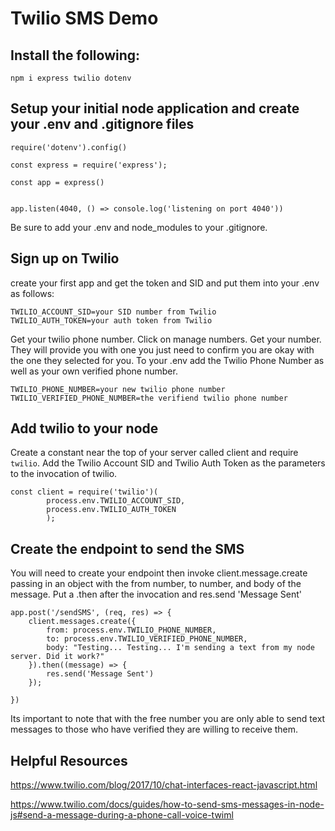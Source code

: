 # Twilio SMS Demo

## Install the following: 

```
npm i express twilio dotenv
```

## Setup your initial node application and create your .env and .gitignore files

```
require('dotenv').config() 

const express = require('express');

const app = express()


app.listen(4040, () => console.log('listening on port 4040'))

```

Be sure to add your .env and node_modules to your .gitignore.


## Sign up on Twilio

create your first app and get the token and SID and put them into your .env as follows: 

```
TWILIO_ACCOUNT_SID=your SID number from Twilio
TWILIO_AUTH_TOKEN=your auth token from Twilio
```

Get your twilio phone number. Click on manage numbers. Get your number. They will provide you with one you just need to confirm you are okay with the one they selected for you. To your .env add the Twilio Phone Number as well as your own verified phone number. 

```
TWILIO_PHONE_NUMBER=your new twilio phone number
TWILIO_VERIFIED_PHONE_NUMBER=the verifiend twilio phone number
```

## Add twilio to your node

Create a constant near the top of your server called client and require `twilio`. Add the Twilio Account SID and Twilio Auth Token as the parameters to the invocation of twilio. 

```
const client = require('twilio')(
        process.env.TWILIO_ACCOUNT_SID,
        process.env.TWILIO_AUTH_TOKEN
        );
```

## Create the endpoint to send the SMS

You will need to create your endpoint then invoke client.message.create passing in an object with the from number, to number, and body of the message. Put a .then after the invocation and res.send 'Message Sent'

```
app.post('/sendSMS', (req, res) => {
    client.messages.create({
        from: process.env.TWILIO_PHONE_NUMBER,
        to: process.env.TWILIO_VERIFIED_PHONE_NUMBER,
        body: "Testing... Testing... I'm sending a text from my node server. Did it work?"
    }).then((message) => {
        res.send('Message Sent')
    });

})
```

Its important to note that with the free number you are only able to send text messages to those who have verified they are willing to receive them.



## Helpful Resources

https://www.twilio.com/blog/2017/10/chat-interfaces-react-javascript.html

https://www.twilio.com/docs/guides/how-to-send-sms-messages-in-node-js#send-a-message-during-a-phone-call-voice-twiml